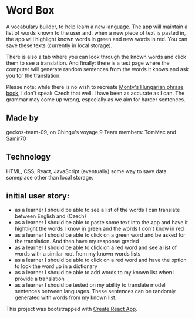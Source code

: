 # Word Box
A vocabulary builder, to help learn a new language.
The app will maintain a list of words known to the user and, when a new piece of text is pasted in, the app will highlight known words in green and new words in red. You can save these texts (currently in local storage). 

There is also a tab where you can look through the known words and click them to see a translation. And finally: there is a test page where the computer will generate random sentences from the words it knows and ask you for the translation.

Please note: while there is no wish to recreate [Monty's Hungarian phrase book](http://www.montypython.net/scripts/phrasebk.php), I don't speak Czech that well. I have been as accurate as I can. The grammar may come up wrong, especially as we aim for harder sentences.

## Made by 
geckos-team-09, on Chingu's voyage 9
Team members: TomMac and [Samir70](https://github.com/Samir70)

## Technology
HTML, CSS, React, JavaScript
(eventually) some way to save data someplace other than local storage.

## initial user story:
* as a learner I should be able to see a list of the words I can translate between English and (Czech)
* as a learner I should be able to paste some text into the app and have it hightlight the words I know in green and the words I don't know in red
* as a learner I should be able to click on a green word and be asked for the translation. And then have my response graded
* as a learner I should be able to click on a red word and see a list of words with a similar root from my  known words lists
* as a learner I should be able to click on a red word and have the option to look the word up in a dictionary
* as a learner I should be able to add words to my known list when I provide a translation
* as a learner I should be tested on my ability to translate model sentences between languages. These sentences can be randomly generated with words from my known list.



This project was bootstrapped with [Create React App](https://github.com/facebook/create-react-app).
